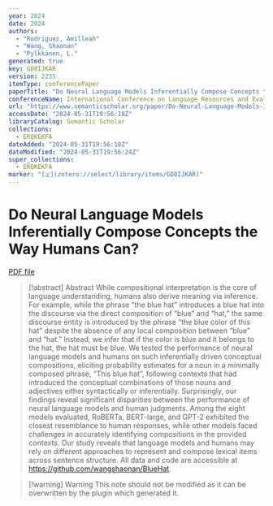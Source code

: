 ```yaml
---
year: 2024
date: 2024
authors:
  - "Rodriguez, Amilleah"
  - "Wang, Shaonan"
  - "Pylkkänen, L."
generated: true
key: GD8IJKAR
version: 2235
itemType: conferencePaper
paperTitle: "Do Neural Language Models Inferentially Compose Concepts the Way Humans Can?"
conferenceName: International Conference on Language Resources and Evaluation
url: "https://www.semanticscholar.org/paper/Do-Neural-Language-Models-Inferentially-Compose-the-Rodriguez-Wang/36a7b34b3887d10add71588b11f5c3d5928aef5b"
accessDate: "2024-05-31T19:56:18Z"
libraryCatalog: Semantic Scholar
collections:
  - ERQKEKFA
dateAdded: "2024-05-31T19:56:18Z"
dateModified: "2024-05-31T19:56:24Z"
super_collections:
  - ERQKEKFA
marker: "[🇿](zotero://select/library/items/GD8IJKAR)"
---
```


# Do Neural Language Models Inferentially Compose Concepts the Way Humans Can?

[PDF file](/Papers/PDFs/Rodriguez%20et%20al.%202024undefined%20-%20Do%20Neural%20Language%20Models%20Inferentially%20Compose%20Concepts%20the%20Way%20Humans%20Can.pdf)

> [!abstract] Abstract
> While compositional interpretation is the core of language understanding, humans also derive meaning via inference. For example, while the phrase “the blue hat” introduces a blue hat into the discourse via the direct composition of “blue” and “hat,” the same discourse entity is introduced by the phrase “the blue color of this hat” despite the absence of any local composition between “blue” and “hat.” Instead, we infer that if the color is blue and it belongs to the hat, the hat must be blue. We tested the performance of neural language models and humans on such inferentially driven conceptual compositions, eliciting probability estimates for a noun in a minimally composed phrase, “This blue hat”, following contexts that had introduced the conceptual combinations of those nouns and adjectives either syntactically or inferentially. Surprisingly, our findings reveal significant disparities between the performance of neural language models and human judgments. Among the eight models evaluated, RoBERTa, BERT-large, and GPT-2 exhibited the closest resemblance to human responses, while other models faced challenges in accurately identifying compositions in the provided contexts. Our study reveals that language models and humans may rely on different approaches to represent and compose lexical items across sentence structure. All data and code are accessible at https://github.com/wangshaonan/BlueHat.

>[!warning] Warning
> This note should not be modified as it can be overwritten by the plugin which generated it.

